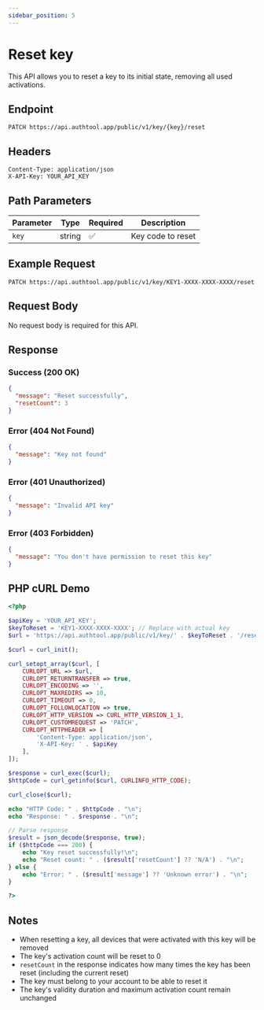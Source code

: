 ```yaml
---
sidebar_position: 5
---
```


# Reset key

This API allows you to reset a key to its initial state, removing all used activations.

## Endpoint

```
PATCH https://api.authtool.app/public/v1/key/{key}/reset
```

## Headers

```
Content-Type: application/json
X-API-Key: YOUR_API_KEY
```

## Path Parameters

| Parameter | Type   | Required | Description       |
| --------- | ------ | -------- | ----------------- |
| `key`     | string | ✅       | Key code to reset |

## Example Request

```
PATCH https://api.authtool.app/public/v1/key/KEY1-XXXX-XXXX-XXXX/reset
```

## Request Body

No request body is required for this API.

## Response

### Success (200 OK)

```json
{
  "message": "Reset successfully",
  "resetCount": 3
}
```

### Error (404 Not Found)

```json
{
  "message": "Key not found"
}
```

### Error (401 Unauthorized)

```json
{
  "message": "Invalid API key"
}
```

### Error (403 Forbidden)

```json
{
  "message": "You don't have permission to reset this key"
}
```

## PHP cURL Demo

```php
<?php

$apiKey = 'YOUR_API_KEY';
$keyToReset = 'KEY1-XXXX-XXXX-XXXX'; // Replace with actual key
$url = 'https://api.authtool.app/public/v1/key/' . $keyToReset . '/reset';

$curl = curl_init();

curl_setopt_array($curl, [
    CURLOPT_URL => $url,
    CURLOPT_RETURNTRANSFER => true,
    CURLOPT_ENCODING => '',
    CURLOPT_MAXREDIRS => 10,
    CURLOPT_TIMEOUT => 0,
    CURLOPT_FOLLOWLOCATION => true,
    CURLOPT_HTTP_VERSION => CURL_HTTP_VERSION_1_1,
    CURLOPT_CUSTOMREQUEST => 'PATCH',
    CURLOPT_HTTPHEADER => [
        'Content-Type: application/json',
        'X-API-Key: ' . $apiKey
    ],
]);

$response = curl_exec($curl);
$httpCode = curl_getinfo($curl, CURLINFO_HTTP_CODE);

curl_close($curl);

echo "HTTP Code: " . $httpCode . "\n";
echo "Response: " . $response . "\n";

// Parse response
$result = json_decode($response, true);
if ($httpCode === 200) {
    echo "Key reset successfully!\n";
    echo "Reset count: " . ($result['resetCount'] ?? 'N/A') . "\n";
} else {
    echo "Error: " . ($result['message'] ?? 'Unknown error') . "\n";
}

?>
```

## Notes

- When resetting a key, all devices that were activated with this key will be removed
- The key's activation count will be reset to 0
- `resetCount` in the response indicates how many times the key has been reset (including the current reset)
- The key must belong to your account to be able to reset it
- The key's validity duration and maximum activation count remain unchanged
